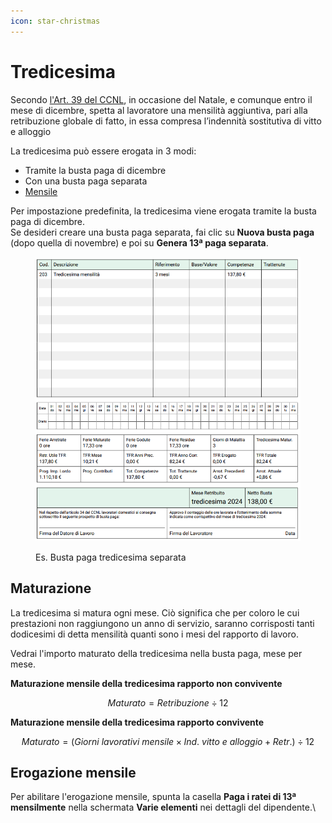 ```yaml
---
icon: star-christmas
---
```


# Tredicesima

Secondo [l'Art. 39 del CCNL](https://doemploy.app/it/ccnl?scroll=art39), in occasione del Natale, e comunque entro il mese di dicembre, spetta al lavoratore una mensilità aggiuntiva, pari alla retribuzione globale di fatto, in essa compresa l’indennità sostitutiva di vitto e alloggio

La tredicesima può essere erogata in 3 modi:

* Tramite la busta paga di dicembre
* Con una busta paga separata
* [Mensile](tredicesima.md#erogazione-mensile)

Per impostazione predefinita, la tredicesima viene erogata tramite la busta paga di dicembre. \
Se desideri creare una busta paga separata, fai clic su **Nuova busta paga** (dopo quella di novembre) e poi su **Genera 13ª paga separata**.

<figure><img src="../.gitbook/assets/image (1) (1) (1).png" alt=""><figcaption><p>Es. Busta paga tredicesima separata</p></figcaption></figure>

## Maturazione[​](https://manuale.doemploy.app/tredicesima#maturazione) <a href="#maturazione" id="maturazione"></a>

La tredicesima si matura ogni mese. Ciò significa che per coloro le cui prestazioni non raggiungono un anno di servizio, saranno corrisposti tanti dodicesimi di detta mensilità quanti sono i mesi del rapporto di lavoro.

Vedrai l'importo maturato della tredicesima nella busta paga, mese per mese.

**Maturazione mensile della tredicesima rapporto non convivente**

$$
Maturato = Retribuzione \div 12
$$

**Maturazione mensile della tredicesima rapporto convivente**

$$
Maturato = (Giorni \ lavorativi \ mensile \times Ind.\ vitto \ e \ alloggio + Retr.) \div 12
$$

## Erogazione mensile[​](https://manuale.doemploy.app/tredicesima#erogazione-mensile) <a href="#erogazione-mensile" id="erogazione-mensile"></a>

Per abilitare l'erogazione mensile, spunta la casella **Paga i ratei di 13ª mensilmente** nella schermata **Varie elementi** nei dettagli del dipendente.\
